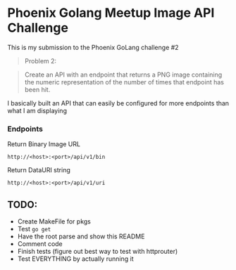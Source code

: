 # Phoenix Golang Meetup Image API Challenge

This is my submission to the Phoenix GoLang challenge #2

> Problem 2:

> Create an API with an endpoint that returns a PNG image containing the numeric representation of the number of times that endpoint has been hit.

I basically built an API that can easily be configured for more endpoints than what I am displaying

### Endpoints

Return Binary Image URL
```
http://<host>:<port>/api/v1/bin
```

Return DataURI string
```
http://<host>:<port>/api/v1/uri
```

## TODO:

- Create MakeFile for pkgs
- Test `go get`
- Have the root parse and show this README
- Comment code
- Finish tests (figure out best way to test with httprouter)
- Test EVERYTHING by actually running it
